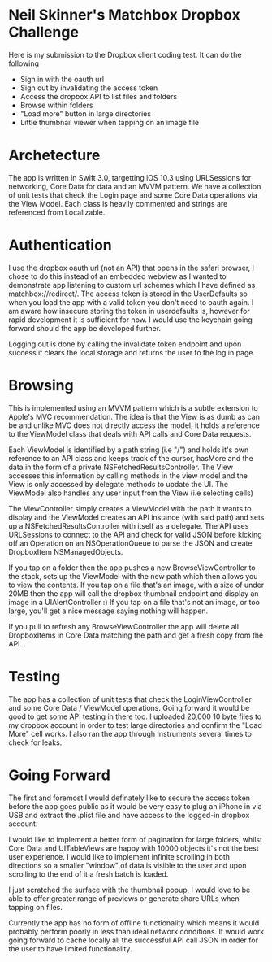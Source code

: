 # Neil Skinner's Matchbox Dropbox Challenge
Here is my submission to the Dropbox client coding test. It can do the following
* Sign in with the oauth url
* Sign out by invalidating the access token
* Access the dropbox API to list files and folders
* Browse within folders
* "Load more" button in large directories
* Little thumbnail viewer when tapping on an image file

# Archetecture
The app is written in Swift 3.0, targetting iOS 10.3 using URLSessions for networking, Core Data for data and an MVVM pattern. We have a collection of unit tests that check the Login page and some Core Data operations via the View Model. Each class is heavily commented and strings are referenced from Localizable.

# Authentication
I use the dropbox oauth url (not an API) that opens in the safari browser, I chose to do this instead of an embedded webview as I wanted to demonstrate app listening to custom url schemes which I have defined as matchbox://redirect/.
The access token is stored in the UserDefaults so when you load the app with a valid token you don't need to oauth again. I am aware how insecure storing the token in userdefaults is, however for rapid development it is sufficient for now. I would use the keychain going forward should the app be developed further.

Logging out is done by calling the invalidate token endpoint and upon success it clears the local storage and returns the user to the log in page.

# Browsing
This is implemented using an MVVM pattern which is a subtle extension to Apple's MVC recommendation. The idea is that the View is as dumb as can be and unlike MVC does not directly access the model, it holds a reference to the ViewModel class that deals with API calls and Core Data requests.

Each ViewModel is identified by a path string (i.e "/") and holds it's own reference to an API class and keeps track of the cursor, hasMore and the data in the form of a private NSFetchedResultsController. The View accesses this information by calling methods in the view model and the View is only accessed by delegate methods to update the UI. The ViewModel also handles any user input from the View (i.e selecting cells)

The ViewController simply creates a ViewModel with the path it wants to display and the ViewModel creates an API instance (with said path) and sets up a NSFetchedResultsController with itself as a delegate. The API uses URLSessions to connect to the API and check for valid JSON before kicking off an Operation on an NSOperationQueue to parse the JSON and create DropboxItem NSManagedObjects.

If you tap on a folder then the app pushes a new BrowseViewController to the stack, sets up the ViewModel with the new path which then allows you to view the contents. 
If you tap on a file that's an image, with a size of under 20MB then the app will call the dropbox thumbnail endpoint and display an image in a UIAlertController :)
If you tap on a file that's not an image, or too large, you'll get a nice message saying nothing will happen.

If you pull to refresh any BrowseViewController the app will delete all DropboxItems in Core Data matching the path and get a fresh copy from the API.

# Testing
The app has a collection of unit tests that check the LoginViewController and some Core Data / ViewModel operations. Going forward it would be good to get some API testing in there too. I uploaded 20,000 10 byte files to my dropbox account in order to test large directories and confirm the "Load More" cell works. I also ran the app through Instruments several times to check for leaks.

# Going Forward
The first and foremost I would definately like to secure the access token before the app goes public as it would be very easy to plug an iPhone in via USB and extract the .plist file and have access to the logged-in dropbox account.

I would like to implement a better form of pagination for large folders, whilst Core Data and UITableViews are happy with 10000 objects it's not the best user experience. I would like to implement infinite scrolling in both directions so a smaller "window" of data is visible to the user and upon scrolling to the end of it a fresh batch is loaded.

I just scratched the surface with the thumbnail popup, I would love to be able to offer greater range of previews or generate share URLs when tapping on files.

Currently the app has no form of offline functionality which means it would probably perform poorly in less than ideal network conditions. It would work going forward to cache locally all the successful API call JSON in order for the user to have limited functionality.



